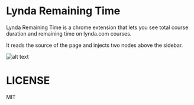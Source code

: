 # Lynda Remaining Time

Lynda Remaining Time is a chrome extension that lets you see total course duration and remaining time on lynda.com courses.

It reads the source of the page and injects two nodes above the sidebar.

![alt text](https://user-images.githubusercontent.com/10602289/57739641-6a22c380-7682-11e9-890a-ae4f8255f06a.png)

# LICENSE
MIT